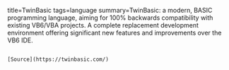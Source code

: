 title=TwinBasic
tags=language
summary=TwinBasic: a modern, BASIC programming language, aiming for 100% backwards compatibility with existing VB6/VBA projects. A complete replacement development environment offering significant new features and improvements over the VB6 IDE.
~~~~~~

[Source](https://twinbasic.com/)

